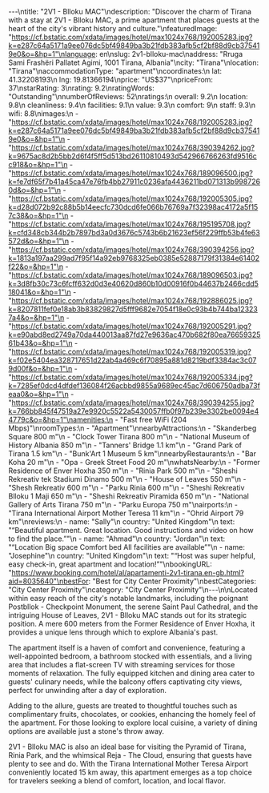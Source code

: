 ---\ntitle: "2V1 - Blloku MAC"\ndescription: "Discover the charm of Tirana with a stay at 2V1 - Blloku MAC, a prime apartment that places guests at the heart of the city's vibrant history and culture."\nfeaturedImage: "https://cf.bstatic.com/xdata/images/hotel/max1024x768/192005283.jpg?k=e287c64a5171a9ee076dc5bf49849ba3b21fdb383afb5cf2bf88d9cb375419e0&o=&hp=1"\nlanguage: en\nslug: 2v1-blloku-mac\naddress: "Rruga Sami Frashëri Pallatet Agimi, 1001 Tirana, Albania"\ncity: "Tirana"\nlocation: "Tirana"\naccommodationType: "apartment"\ncoordinates:\n  lat: 41.32208193\n  lng: 19.81366194\nprice: "US$37"\npriceFrom: 37\nstarRating: 3\nrating: 9.2\nratingWords: "Outstanding"\nnumberOfReviews: 52\nratings:\n  overall: 9.2\n  location: 9.8\n  cleanliness: 9.4\n  facilities: 9.1\n  value: 9.3\n  comfort: 9\n  staff: 9.3\n  wifi: 8.8\nimages:\n  - "https://cf.bstatic.com/xdata/images/hotel/max1024x768/192005283.jpg?k=e287c64a5171a9ee076dc5bf49849ba3b21fdb383afb5cf2bf88d9cb375419e0&o=&hp=1"\n  - "https://cf.bstatic.com/xdata/images/hotel/max1024x768/390394262.jpg?k=9675ac8d2b5bb2d6f4f5ff5d513bd26110810493d542966766263fd9516cc918&o=&hp=1"\n  - "https://cf.bstatic.com/xdata/images/hotel/max1024x768/189096500.jpg?k=fe7df65f7b41a45ca47e76fb4bb27911c0236afa4436211bd071313b9987260d&o=&hp=1"\n  - "https://cf.bstatic.com/xdata/images/hotel/max1024x768/192005305.jpg?k=d28d072b92c88b5b14eecfc730dcd6fe066b76769a7f32398ac4172a5f157c38&o=&hp=1"\n  - "https://cf.bstatic.com/xdata/images/hotel/max1024x768/195195708.jpg?k=cfd348cb344b2b7897bd3a0d3676c5743b6b21623ef56f229ffb53b4fe63572d&o=&hp=1"\n  - "https://cf.bstatic.com/xdata/images/hotel/max1024x768/390394256.jpg?k=1813a197aa299ad7f95f14a92eb9768325eb0385e52887179f31384e61402f22&o=&hp=1"\n  - "https://cf.bstatic.com/xdata/images/hotel/max1024x768/189096503.jpg?k=3d8fb30c73c6fcff632d0d3e40620d860b10d00916f0b44637b2466cdd518041&o=&hp=1"\n  - "https://cf.bstatic.com/xdata/images/hotel/max1024x768/192886025.jpg?k=8207811fef0e18ab3b83829827d5fff9682e7054f18e0c93b4b744ba123237a4&o=&hp=1"\n  - "https://cf.bstatic.com/xdata/images/hotel/max1024x768/192005291.jpg?k=e90abd8ed2749a70da440013aa87fd27e9636ac470b682f80ea7665932561b43&o=&hp=1"\n  - "https://cf.bstatic.com/xdata/images/hotel/max1024x768/192005319.jpg?k=f02e5404ea328717651d22ab4a469c6f70895a881d8219bdf3384ac3c079d00f&o=&hp=1"\n  - "https://cf.bstatic.com/xdata/images/hotel/max1024x768/192005334.jpg?k=7285ef0dcd4dfdef136084f26acbbd9855a9689ec45ac7d606750adba73feaa0&o=&hp=1"\n  - "https://cf.bstatic.com/xdata/images/hotel/max1024x768/390394255.jpg?k=766bb845f47519a27e9920c5522a5430057ffb0f97b239e3302be0094e44779c&o=&hp=1"\namenities:\n  - "Fast free WiFi (204 Mbps)"\nroomTypes:\n  - "Apartment"\nnearbyAttractions:\n  - "Skanderbeg Square 800 m"\n  - "Clock Tower Tirana 800 m"\n  - "National Museum of History Albania 850 m"\n  - "Tanners' Bridge 1.1 km"\n  - "Grand Park of Tirana 1.5 km"\n  - "Bunk'Art 1 Museum 5 km"\nnearbyRestaurants:\n  - "Bar Koha 20 m"\n  - "Opa - Greek Street Food 20 m"\nwhatsNearby:\n  - "Former Residence of Enver Hoxha 350 m"\n  - "Rinia Park 500 m"\n  - "Sheshi Rekreativ tek Stadiumi Dinamo 500 m"\n  - "House of Leaves 550 m"\n  - "Shesh Rekreativ 600 m"\n  - "Parku Rinia 600 m"\n  - "Sheshi Rekreativ Blloku 1 Maji 650 m"\n  - "Sheshi Rekreativ Piramida 650 m"\n  - "National Gallery of Arts Tirana 750 m"\n  - "Parku Europa 750 m"\nairports:\n  - "Tirana International Airport Mother Teresa 11 km"\n  - "Ohrid Airport 79 km"\nreviews:\n  - name: "Sally"\n    country: "United Kingdom"\n    text: "“Beautiful apartment. Great location. Good instructions and video on how to find the place.”"\n  - name: "Ahmad"\n    country: "Jordan"\n    text: "“Location
Big space Comfort bed
All facilities are available”"\n  - name: "Josephine"\n    country: "United Kingdom"\n    text: "“Host was super helpful, easy check-in, great apartment and location!”"\nbookingURL: "https://www.booking.com/hotel/al/apartamenti-2v1-tirana.en-gb.html?aid=8035640"\nbestFor: "Best for City Center Proximity"\nbestCategories: "City Center Proximity"\ncategory: "City Center Proximity"\n---\n\nLocated within easy reach of the city's notable landmarks, including the poignant Postbllok - Checkpoint Monument, the serene Saint Paul Cathedral, and the intriguing House of Leaves, 2V1 - Blloku MAC stands out for its strategic position. A mere 600 meters from the Former Residence of Enver Hoxha, it provides a unique lens through which to explore Albania's past.

The apartment itself is a haven of comfort and convenience, featuring a well-appointed bedroom, a bathroom stocked with essentials, and a living area that includes a flat-screen TV with streaming services for those moments of relaxation. The fully equipped kitchen and dining area cater to guests' culinary needs, while the balcony offers captivating city views, perfect for unwinding after a day of exploration.

Adding to the allure, guests are treated to thoughtful touches such as complimentary fruits, chocolates, or cookies, enhancing the homely feel of the apartment. For those looking to explore local cuisine, a variety of dining options are available just a stone's throw away.

2V1 - Blloku MAC is also an ideal base for visiting the Pyramid of Tirana, Rinia Park, and the whimsical Reja - The Cloud, ensuring that guests have plenty to see and do. With the Tirana International Mother Teresa Airport conveniently located 15 km away, this apartment emerges as a top choice for travelers seeking a blend of comfort, location, and local flavor.